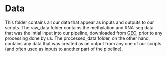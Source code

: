 # Data

This folder contains all our data that appear as inputs and outputs to our scripts.  The raw_data folder contains the methylation and RNA-seq data that was the intial input into our pipeline, downloaded from [GEO](https://www.ncbi.nlm.nih.gov/geo/query/acc.cgi?acc=GSE85568), prior to any processing done by us.  The processed_data folder, on the other hand, contains any data that was created as an output from any one of our scripts (and often used as inputs to another part of the pipeline).
